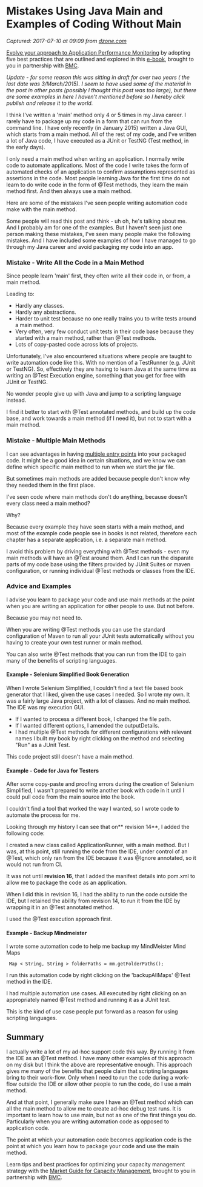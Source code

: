 # Mistakes Using Java Main and Examples of Coding Without Main

_Captured: 2017-07-10 at 09:09 from [dzone.com](https://dzone.com/articles/mistakes-using-java-main-and-examples-of-coding-wi?edition=306242&utm_source=Daily%20Digest&utm_medium=email&utm_campaign=dd%202017-07-09)_

[Evolve your approach to Application Performance Monitoring](https://dzone.com/go?i=161135&u=http%3A%2F%2Fwww.bmc.com%2Fforms%2FPA-APM-BMCcom-FY17-eBook-Form.html) by adopting five best practices that are outlined and explored in this [e-book](https://dzone.com/go?i=161135&u=http%3A%2F%2Fwww.bmc.com%2Fforms%2FPA-APM-BMCcom-FY17-eBook-Form.html), brought to you in partnership with [BMC](https://dzone.com/go?i=161135&u=http%3A%2F%2Fwww.bmc.com%2Fforms%2FPA-APM-BMCcom-FY17-eBook-Form.html).

_Update - for some reason this was sitting in draft for over two years ( the last date was 3/March/2015). I seem to have used some of the material in the post in other posts (possibly I thought this post was too large), but there are some examples in here I haven't mentioned before so I hereby click publish and release it to the world._

I think I've written a 'main' method only 4 or 5 times in my Java career. I rarely have to package up my code in a form that can run from the command line. I have only recently (in January 2015) written a Java GUI, which starts from a main method. All of the rest of my code, and I've written a lot of Java code, I have executed as a JUnit or TestNG (Test method, in the early days).

I only need a main method when writing an application. I normally write code to automate applications. Most of the code I write takes the form of automated checks of an application to confirm assumptions represented as assertions in the code. Most people learning Java for the first time do not learn to do write code in the form of @Test methods, they learn the main method first. And then always use a main method.

Here are some of the mistakes I've seen people writing automation code make with the main method.

Some people will read this post and think - uh oh, he's talking about me. And I probably am for one of the examples. But I haven't seen just one person making these mistakes, I've seen many people make the following mistakes. And I have included some examples of how I have managed to go through my Java career and avoid packaging my code into an app.

### Mistake - Write All the Code in a Main Method

Since people learn 'main' first, they often write all their code in, or from, a main method.

Leading to:

  * Hardly any classes.
  * Hardly any abstractions.
  * Harder to unit test because no one really trains you to write tests around a main method.
  * Very often, very few conduct unit tests in their code base because they started with a main method, rather than @Test methods.
  * Lots of copy-pasted code across lots of projects.

Unfortunately, I've also encountered situations where people are taught to write automation code like this. With no mention of a TestRunner (e.g. JUnit or TestNG). So, effectively they are having to learn Java at the same time as writing an @Test Execution engine, something that you get for free with JUnit or TestNG.

No wonder people give up with Java and jump to a scripting language instead.

I find it better to start with @Test annotated methods, and build up the code base, and work towards a main method (if I need it), but not to start with a main method.

### Mistake - Multiple Main Methods

I can see advantages in having [multiple entry points](http://stackoverflow.com/questions/4754058/multiple-main-methods-in-java) into your packaged code. It might be a good idea in certain situations, and we know we can define which specific main method to run when we start the jar file.

But sometimes main methods are added because people don't know why they needed them in the first place.

I've seen code where main methods don't do anything, because doesn't every class need a main method?

Why?

Because every example they have seen starts with a main method, and most of the example code people see in books is not related, therefore each chapter has a separate application, i.e. a separate main method.

I avoid this problem by driving everything with @Test methods - even my main methods will have an @Test around them. And I can run the disparate parts of my code base using the filters provided by JUnit Suites or maven configuration, or running individual @Test methods or classes from the IDE.

### Advice and Examples

I advise you learn to package your code and use main methods at the point when you are writing an application for other people to use. But not before.

Because you may not need to.

When you are writing @Test methods you can use the standard configuration of Maven to run all your JUnit tests automatically without you having to create your own test runner or main method.

You can also write @Test methods that you can run from the IDE to gain many of the benefits of scripting languages.

#### Example - Selenium Simplified Book Generation

When I wrote Selenium Simplified, I couldn't find a text file based book generator that I liked, given the use cases I needed. So I wrote my own. It was a fairly large Java project, with a lot of classes. And no main method. The IDE was my execution GUI.

  * If I wanted to process a different book, I changed the file path.
  * If I wanted different options, I amended the outputDetails.
  * I had multiple @Test methods for different configurations with relevant names I built my book by right clicking on the method and selecting "Run" as a JUnit Test.

This code project still doesn't have a main method.

#### Example - Code for Java for Testers

After some copy-paste and proofing errors during the creation of Selenium Simplified, I wasn't prepared to write another book with code in it until I could pull code from the main source into the book.

I couldn't find a tool that worked the way I wanted, so I wrote code to automate the process for me.

Looking through my history I can see that on** revision 14**, I added the following code:

I created a new class called ApplicationRunner, with a main method. But I was, at this point, still running the code from the IDE, under control of an @Test, which only ran from the IDE because it was @Ignore annotated, so it would not run from CI.

It was not until **revision 16**, that I added the manifest details into pom.xml to allow me to package the code as an application.

When I did this in revision 16, I had the ability to run the code outside the IDE, but I retained the ability from revision 14, to run it from the IDE by wrapping it in an @Test annotated method.

I used the @Test execution approach first.

#### Example - Backup Mindmeister

I wrote some automation code to help me backup my MindMeister Mind Maps
    
    
     Map < String, String > folderPaths = mm.getFolderPaths();

I run this automation code by right clicking on the 'backupAllMaps' @Test method in the IDE.

I had multiple automation use cases. All executed by right clicking on an appropriately named @Test method and running it as a JUnit test.

This is the kind of use case people put forward as a reason for using scripting languages.

## Summary

I actually write a lot of my ad-hoc support code this way. By running it from the IDE as an @Test method. I have many other examples of this approach on my disk but I think the above are representative enough. This approach gives me many of the benefits that people claim that scripting languages bring to their work-flow. Only when I need to run the code during a work-flow outside the IDE or allow other people to run the code, do I use a main method.

And at that point, I generally make sure I have an @Test method which can all the main method to allow me to create ad-hoc debug test runs. It is important to learn how to use main, but not as one of the first things you do. Particularly when you are writing automation code as opposed to application code.

The point at which your automation code becomes application code is the point at which you learn how to package your code and use the main method.

Learn tips and best practices for optimizing your capacity management strategy with the [Market Guide for Capacity Management](https://dzone.com/go?i=161136&u=http%3A%2F%2Fwww.bmc.com%2Fforms%2FPA-BCO-GartnerMarketGuide-CapMgmtTools-AR.html), brought to you in partnership with [BMC](https://dzone.com/go?i=161136&u=http%3A%2F%2Fwww.bmc.com%2Fforms%2FPA-BCO-GartnerMarketGuide-CapMgmtTools-AR.html).
